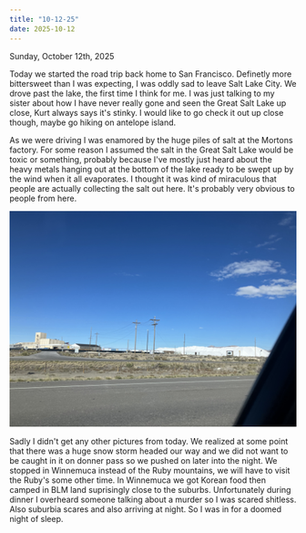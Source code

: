 ```yaml
---
title: "10-12-25"
date: 2025-10-12
---
```

Sunday, October 12th, 2025

Today we started the road trip back home to San Francisco. Definetly more bittersweet than I was expecting, I was oddly sad to leave Salt Lake City. We drove past the lake, the first time I think for me. I was just talking to my sister about how I have never really gone and seen the Great Salt Lake up close, Kurt always says it's stinky. I would like to go check it out up close though, maybe go hiking on antelope island. 

As we were driving I was enamored by the huge piles of salt at the Mortons factory. For some reason I assumed the salt in the Great Salt Lake would be toxic or something, probably because I've mostly just heard about the heavy metals hanging out at the bottom of the lake ready to be swept up by the wind when it all evaporates. I thought it was kind of miraculous that people are actually collecting the salt out here. It's probably very obvious to people from here.

![Image 1](./IMG_6616.jpeg)

Sadly I didn't get any other pictures from today. We realized at some point that there was a huge snow storm headed our way and we did not want to be caught in it on donner pass so we pushed on later into the night. We stopped in Winnemuca instead of the Ruby mountains, we will have to visit the Ruby's some other time. In Winnemuca we got Korean food then camped in BLM land suprisingly close to the suburbs. Unfortunately during dinner I overheard someone talking about a murder so I was scared shitless. Also suburbia scares and also arriving at night. So I was in for a doomed night of sleep.